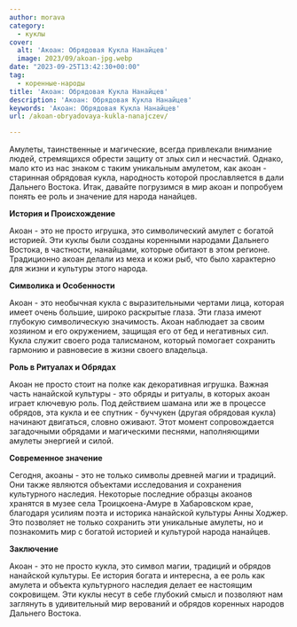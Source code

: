```yaml
---
author: morava
category:
  - куклы
cover:
  alt: 'Акоан: Обрядовая Кукла Нанайцев'
  image: 2023/09/akoan-jpg.webp
date: "2023-09-25T13:42:30+00:00"
tag:
  - коренные-народы
title: 'Акоан: Обрядовая Кукла Нанайцев'
description: 'Акоан: Обрядовая Кукла Нанайцев'
keywords: 'Акоан: Обрядовая Кукла Нанайцев'
url: /akoan-obryadovaya-kukla-nanajczev/

---
```

Амулеты, таинственные и магические, всегда привлекали внимание людей, стремящихся обрести защиту от злых сил и несчастий. Однако, мало кто из нас знаком с таким уникальным амулетом, как акоан \- старинная обрядовая кукла, народность которой прославляется в дали Дальнего Востока. Итак, давайте погрузимся в мир акоан и попробуем понять ее роль и значение для народа нанайцев.

**История и Происхождение**

Акоан \- это не просто игрушка, это символический амулет с богатой историей. Эти куклы были созданы коренными народами Дальнего Востока, в частности, нанайцами, которые обитают в этом регионе. Традиционно акоан делали из меха и кожи рыб, что было характерно для жизни и культуры этого народа.

**Символика и Особенности**

Акоан \- это необычная кукла с выразительными чертами лица, которая имеет очень большие, широко раскрытые глаза. Эти глаза имеют глубокую символическую значимость. Акоан наблюдает за своим хозяином и его окружением, защищая его от бед и негативных сил. Кукла служит своего рода талисманом, который помогает сохранить гармонию и равновесие в жизни своего владельца.

**Роль в Ритуалах и Обрядах**

Акоан не просто стоит на полке как декоративная игрушка. Важная часть нанайской культуры \- это обряды и ритуалы, в которых акоан играет ключевую роль. Под действием шамана или же в процессе обрядов, эта кукла и ее спутник \- буччукен (другая обрядовая кукла) начинают двигаться, словно оживают. Этот момент сопровождается загадочными обрядами и магическими песнями, наполняющими амулеты энергией и силой.

**Современное значение**

Сегодня, акоаны \- это не только символы древней магии и традиций. Они также являются объектами исследования и сохранения культурного наследия. Некоторые последние образцы акоанов хранятся в музее села Троицкоена-Амуре в Хабаровском крае, благодаря усилиям поэта и историка нанайской культуры Анны Ходжер. Это позволяет не только сохранить эти уникальные амулеты, но и познакомить мир с богатой историей и культурой народа нанайцев.

**Заключение**

Акоан \- это не просто кукла, это символ магии, традиций и обрядов нанайской культуры. Ее история богата и интересна, а ее роль как амулета и объекта культурного наследия делает ее настоящим сокровищем. Эти куклы несут в себе глубокий смысл и позволяют нам заглянуть в удивительный мир верований и обрядов коренных народов Дальнего Востока.
